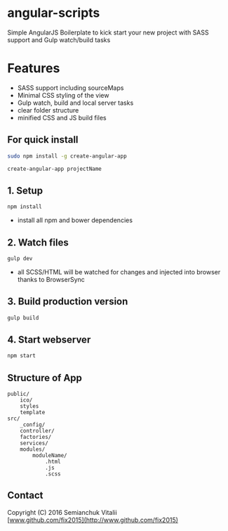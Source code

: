 # angular-scripts
Simple AngularJS Boilerplate to kick start your new project with SASS support and Gulp watch/build tasks

# Features
* SASS support including sourceMaps
* Minimal CSS styling of the view
* Gulp watch, build and local server tasks
* clear folder structure
* minified CSS and JS build files

## For quick install 
```bash
sudo npm install -g create-angular-app

create-angular-app projectName
```

## 1. Setup
```bash
npm install
```
- install all npm and bower dependencies

## 2. Watch files
```bash
gulp dev
```
- all SCSS/HTML will be watched for changes and injected into browser thanks to BrowserSync

## 3. Build production version
```bash
gulp build
```
## 4. Start webserver
```bash
npm start
```
## Structure of App
```
public/
    ico/
    styles
    template
src/
    _config/
    controller/
    factories/
    services/
    modules/
        moduleName/
            .html
            .js
            .scss
```
## Contact
Copyright (C) 2016 Semianchuk Vitalii<br>
[www.github.com/fix2015](http://www.github.com/fix2015)<br>
